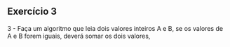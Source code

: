 
## Exercício 3

3 - Faça um algoritmo que leia dois valores inteiros A e B, se os valores de A e B forem iguais, deverá somar os dois valores, 

